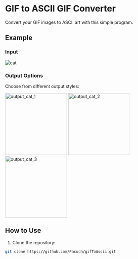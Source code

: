 # GIF to ASCII GIF Converter

Convert your GIF images to ASCII art with this simple program.

## Example

### Input
![cat](https://github.com/Pacuch/gifToAscii/assets/55406803/0a9caeb5-2e52-4d32-afc1-fe4e71c57eca)

### Output Options
Choose from different output styles:

<img src="https://github.com/Pacuch/gifToAscii/assets/55406803/e38504a6-a8c4-4eab-913e-019720d6e4f1" alt="output_cat_1" width="200"/>

<img src="https://github.com/Pacuch/gifToAscii/assets/55406803/01a71f57-4a3e-45f9-b02e-88cfaec1ed2d" alt="output_cat_2" width="200"/>

<img src="https://github.com/Pacuch/gifToAscii/assets/55406803/312e91f3-f63d-40e5-bcd4-e59cadaeb96b" alt="output_cat_3" width="200"/>

## How to Use

1. Clone the repository:

```bash
git clone https://github.com/Pacuch/gifToAscii.git

